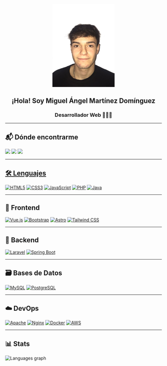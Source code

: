 <p align="center">
  <img src="https://github.com/martinezdom/martinezdom.github.io/blob/main/public/me.jpg?raw=true" width="200" />
</p>

<h2 align="center">¡Hola! Soy Miguel Ángel Martínez Domínguez</h2>
<h3 align="center">Desarrollador Web 👨🏻‍💻</h3>

---

## 📬 Dónde encontrarme

<p align="left">
  <a href="mailto:tartanasdev@gmail.com" target="_blank"><img src="https://img.shields.io/static/v1?message=Gmail&logo=gmail&label=&color=D14836&logoColor=white&style=for-the-badge" height="35" /></a>
  <a href="https://www.linkedin.com/in/martinezdom" target="_blank"><img src="https://img.shields.io/static/v1?message=LinkedIn&logo=linkedin&label=&color=0077B5&logoColor=white&style=for-the-badge" height="35" /></a>
  <a href="https://github.com/martinezdom" target="_blank"><img src="https://img.shields.io/static/v1?message=GitHub&logo=github&label=&color=black&logoColor=white&style=for-the-badge" height="35" /</a>
</p>

---

## 🛠️ Lenguajes

<p>
   <a href="https://developer.mozilla.org/es/docs/Web/HTML" target="_blank"><img alt="HTML5" src="https://img.shields.io/badge/HTML5-E34F26?logo=html5&logoColor=white&style=for-the-badge" /></a>
  <a href="https://developer.mozilla.org/es/docs/Web/CSS" target="_blank"><img alt="CSS3" src="https://img.shields.io/badge/CSS3-1572B6?logo=css3&logoColor=white&style=for-the-badge" /></a>
  <a href="https://developer.mozilla.org/es/docs/Web/JavaScript" target="_blank"><img alt="JavaScript" src="https://img.shields.io/badge/JavaScript-F7DF1E?logo=javascript&logoColor=black&style=for-the-badge" /></a>
  <a href="https://www.php.net/" target="_blank"><img alt="PHP" src="https://img.shields.io/badge/PHP-777BB4?logo=php&logoColor=white&style=for-the-badge" /></a>
  <a href="https://www.java.com/" target="_blank"><img alt="Java" src="https://img.shields.io/badge/Java-ED8B00?logo=openjdk&logoColor=white&style=for-the-badge" /></a>
</p>

---

## 🎨 Frontend

<p>
  <a href="https://vuejs.org/" target="_blank"><img alt="Vue.js" src="https://img.shields.io/badge/Vue.js-35495E?logo=vue.js&logoColor=4FC08D&style=for-the-badge" /></a>
  <a href="https://getbootstrap.com/" target="_blank"><img alt="Bootstrap" src="https://img.shields.io/badge/Bootstrap-7952B3?logo=bootstrap&logoColor=white&style=for-the-badge" /></a>
  <a href="https://astro.build/" target="_blank"><img alt="Astro" src="https://img.shields.io/badge/Astro-000000?logo=astro&logoColor=white&style=for-the-badge" /></a>
  <a href="https://tailwindcss.com/" target="_blank">
    <img alt="Tailwind CSS" src="https://img.shields.io/badge/TailwindCSS-38B2AC?logo=tailwind-css&logoColor=white&style=for-the-badge" />
  </a>
</p>

---

## 🔧 Backend

<p>
  <a href="https://laravel.com/" target="_blank"><img alt="Laravel" src="https://img.shields.io/badge/Laravel-FF2D20?logo=laravel&logoColor=white&style=for-the-badge" /></a>
  <a href="https://spring.io/projects/spring-boot" target="_blank"><img alt="Spring Boot" src="https://img.shields.io/badge/Spring-6DB33F?logo=spring&logoColor=white&style=for-the-badge" /></a>
</p>

---

## 🗃️ Bases de Datos

<p>
  <a href="https://www.mysql.com/" target="_blank"><img alt="MySQL" src="https://img.shields.io/badge/MySQL-005C84?logo=mysql&logoColor=white&style=for-the-badge" /></a>
  <a href="https://www.postgresql.org/" target="_blank"><img alt="PostgreSQL" src="https://img.shields.io/badge/PostgreSQL-316192?logo=postgresql&logoColor=white&style=for-the-badge" /></a>
</p>

---

## ☁️ DevOps

<p>
  <a href="https://httpd.apache.org/" target="_blank"><img alt="Apache" src="https://img.shields.io/badge/Apache-800080?logo=apache&logoColor=white&style=for-the-badge" /></a>
  <a href="https://nginx.org/" target="_blank"><img alt="Nginx" src="https://img.shields.io/badge/Nginx-009639?logo=nginx&logoColor=white&style=for-the-badge" /></a>
  <a href="https://www.docker.com/" target="_blank"><img alt="Docker" src="https://img.shields.io/badge/Docker-2496ED?logo=docker&logoColor=white&style=for-the-badge" /></a>
  <a href="https://aws.amazon.com/" target="_blank"><img alt="AWS" src="https://img.shields.io/badge/AWS-232F3E?logo=amazonaws&logoColor=white&style=for-the-badge" /></a>
</p>


---

## 📊 Stats

<p>
  <img src="https://github-readme-stats.vercel.app/api/top-langs?username=martinezdom&locale=es&hide_title=false&layout=compact&card_width=320&langs_count=5&theme=tokyonight&hide_border=true&order=2" height="200" alt="Languages graph" />
</p>
